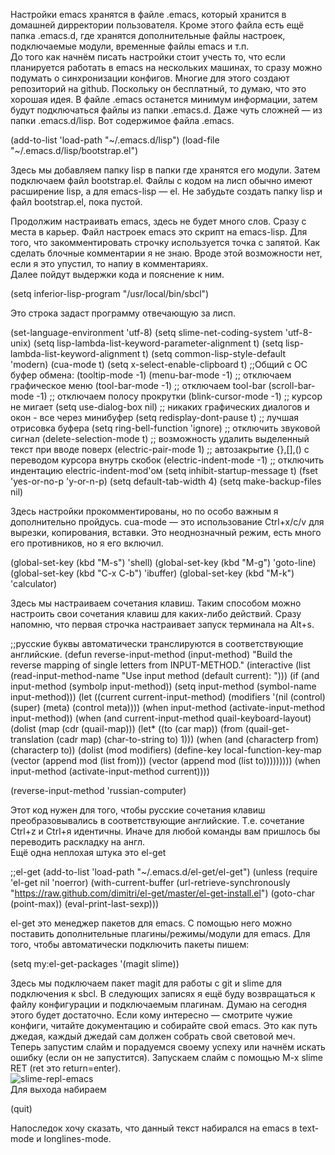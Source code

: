 Настройки emacs хранятся в файле .emacs, который хранится в домашней дирректории пользователя. Кроме этого файла есть ещё папка .emacs.d, где хранятся дополнительные файлы настроек, подключаемые модули, временные файлы emacs и т.п.  
До того как начнём писать настройки стоит учесть то, что если планируется работать в emacs на нескольких машинах, то сразу можно подумать о синхронизации конфигов. Многие для этого создают репозиторий на github. Поскольку он бесплатный, то думаю, что это хорошая идея. В файле .emacs останется минимум информации, затем будут подключаться файлы из папки .emacs.d. Даже чуть сложней — из папки .emacs.d/lisp. Вот содержимое файла .emacs.

(add-to-list 'load-path "~/.emacs.d/lisp")
(load-file "~/.emacs.d/lisp/bootstrap.el")

Здесь мы добавляем папку lisp в папки где хранятся его модули. Затем подключаем файл bootstrap.el. Файлы с кодом на лисп обычно имеют расширение lisp, а для emacs-lisp — el. Не забудьте создать папку lisp и файл bootstrap.el, пока пустой.

Продолжим настраивать emacs, здесь не будет много слов. Сразу с места в карьер. Файл настроек emacs это скрипт на emacs-lisp. Для того, что закомментировать строчку используется точка с запятой. Как сделать блочные комментарии я не знаю. Вроде этой возможности нет, если я это упустил, то напиу в комментариях.  
Далее пойдут выдержки кода и пояснение к ним.

(setq inferior-lisp-program "/usr/local/bin/sbcl")

Это строка задаст программу отвечающую за лисп.

(set-language-environment 'utf-8)
(setq slime-net-coding-system 'utf-8-unix)
(setq lisp-lambda-list-keyword-parameter-alignment t)
(setq lisp-lambda-list-keyword-alignment t)
(setq common-lisp-style-default 'modern)
(cua-mode t)
(setq x-select-enable-clipboard t) ;;Общий с ОС буфер обмена:
(tooltip-mode -1)
(menu-bar-mode -1) ;; отключаем графическое меню
(tool-bar-mode -1) ;; отключаем tool-bar
(scroll-bar-mode -1) ;; отключаем полосу прокрутки
(blink-cursor-mode -1) ;; курсор не мигает
(setq use-dialog-box nil) ;; никаких графических диалогов и окон - все через минибуфер
(setq redisplay-dont-pause t) ;; лучшая отрисовка буфера
(setq ring-bell-function 'ignore) ;; отключить звуковой сигнал
(delete-selection-mode t) ;; возможность удалить выделенный текст при вводе поверх
(electric-pair-mode 1) ;; автозакрытие {},[],() с переводом курсора внутрь скобок
(electric-indent-mode -1) ;; отключить индентацию electric-indent-mod'ом
(setq inhibit-startup-message t)
(fset 'yes-or-no-p 'y-or-n-p)
(setq default-tab-width 4)
(setq make-backup-files nil)

Здесь настройки прокомментированы, но по особо важным я дополнительно пройдусь. cua-mode — это использование Ctrl+x/c/v для вырезки, копирования, вставки. Это неоднозначный режим, есть много его противников, но я его включил.

(global-set-key (kbd "M-s") 'shell)
(global-set-key (kbd "M-g") 'goto-line)
(global-set-key (kbd "C-x C-b") 'ibuffer)
(global-set-key (kbd "M-k") 'calculator)

Здесь мы настраиваем сочетания клавиш. Таким способом можно настроить свои сочетания клавиш для каких-либо действий. Сразу напомню, что первая строчка настраивает запуск терминала на Alt+s.

;;русские буквы автоматически транслируются в соответствующие английские.
(defun reverse-input-method (input-method)
"Build the reverse mapping of single letters from INPUT-METHOD."
(interactive
(list (read-input-method-name "Use input method (default current): ")))
(if (and input-method (symbolp input-method))
(setq input-method (symbol-name input-method)))
(let ((current current-input-method)
(modifiers '(nil (control) (super) (meta) (control meta))))
(when input-method
(activate-input-method input-method))
(when (and current-input-method quail-keyboard-layout)
(dolist (map (cdr (quail-map)))
(let* ((to (car map))
(from (quail-get-translation
(cadr map) (char-to-string to) 1)))
(when (and (characterp from) (characterp to))
(dolist (mod modifiers)
(define-key local-function-key-map
(vector (append mod (list from)))
(vector (append mod (list to)))))))))
(when input-method
(activate-input-method current))))

(reverse-input-method 'russian-computer)

Этот код нужен для того, чтобы русские сочетания клавиш преобразовывались в соответствующие английские. Т.е. сочетание Ctrl+z и Ctrl+я идентичны. Иначе для любой команды вам пришлось бы переводить раскладку на англ.  
Ещё одна неплохая штука это el-get

;;el-get
(add-to-list 'load-path "~/.emacs.d/el-get/el-get")
(unless (require 'el-get nil 'noerror)
(with-current-buffer
(url-retrieve-synchronously
"https://raw.github.com/dimitri/el-get/master/el-get-install.el")
(goto-char (point-max))
(eval-print-last-sexp)))

el-get это менеджер пакетов для emacs. С помощью него можно поставить дополнительные плагины/режимы/модули для emacs. Для того, чтобы автоматически подключить пакеты пишем:

(setq my:el-get-packages
'(magit
slime))

Здесь мы подключаем пакет magit для работы с git и slime для подключения к sbcl. В следующих записях я ещё буду возвращаться к файлу конфигурации и подключаемым плагинам. Думаю на сегодня этого будет достаточно. Если кому интересно — смотрите чужие конфиги, читайте документацию и собирайте свой emacs. Это как путь джедая, каждый джедай сам должен собрать свой световой меч.  
Теперь запустим слайм и порадуемся своему успеху или начнём искать ошибку (если он не запустится). Запускаем слайм с помощью M-x slime RET (ret это return=enter).  
![slime-repl-emacs](http://www.lisp-fan.ru/wp-content/uploads/2016/10/SLIME-REPL-Emacs-300x194.png)  
Для выхода набираем

(quit)

Напоследок хочу сказать, что данный текст набирался на emacs в text-mode и longlines-mode.